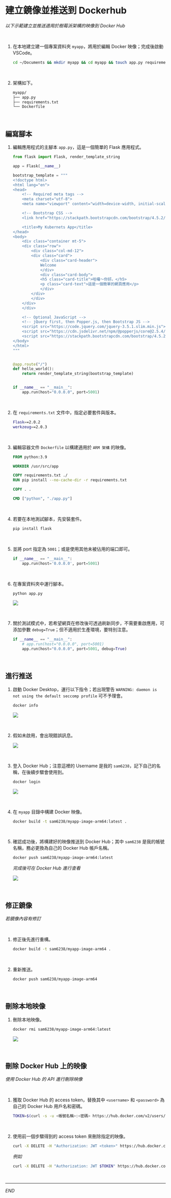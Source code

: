 # 建立鏡像並推送到 Dockerhub

_以下示範建立並推送適用於樹莓派架構的映像到 Docker Hub_

<br>

1. 在本地建立建一個專案資料夾 `myapp`，將用於編輯 Docker 映像；完成後啟動 VSCode。

    ```bash
    cd ~/Documents && mkdir myapp && cd myapp && touch app.py requirements.txt Dockerfile && tree && code .
    ```

<br>

2. 架構如下。

    ```bash
    myapp/
    ├── app.py
    ├── requirements.txt
    └── Dockerfile
    ```

<br>

## 編寫腳本

1. 編輯應用程式的主腳本 `app.py`，這是一個簡單的 Flask 應用程式。

    ```python
    from flask import Flask, render_template_string

    app = Flask(__name__)

    bootstrap_template = """
    <!doctype html>
    <html lang="en">
    <head>
        <!-- Required meta tags -->
        <meta charset="utf-8">
        <meta name="viewport" content="width=device-width, initial-scale=1, shrink-to-fit=no">

        <!-- Bootstrap CSS -->
        <link href="https://stackpath.bootstrapcdn.com/bootstrap/4.5.2/css/bootstrap.min.css" rel="stylesheet">

        <title>My Kubernets App</title>
    </head>
    <body>
        <div class="container mt-5">
        <div class="row">
            <div class="col-md-12">
            <div class="card">
                <div class="card-header">
                Welcome
                </div>
                <div class="card-body">
                <h5 class="card-title">哈囉～你好。</h5>
                <p class="card-text">這是一個簡單的網頁應用</p>
                </div>
            </div>
            </div>
        </div>
        </div>

        <!-- Optional JavaScript -->
        <!-- jQuery first, then Popper.js, then Bootstrap JS -->
        <script src="https://code.jquery.com/jquery-3.5.1.slim.min.js"></script>
        <script src="https://cdn.jsdelivr.net/npm/@popperjs/core@2.5.4/dist/umd/popper.min.js"></script>
        <script src="https://stackpath.bootstrapcdn.com/bootstrap/4.5.2/js/bootstrap.min.js"></script>
    </body>
    </html>
    """


    @app.route("/")
    def hello_world():
        return render_template_string(bootstrap_template)


    if __name__ == "__main__":
        app.run(host="0.0.0.0", port=5001)
    ```

<br>

2. 在 `requirements.txt` 文件中，指定必要套件與版本。

    ```bash
    Flask==2.0.2
    werkzeug==2.0.3
    ```

<br>

3. 編輯容器文件 `Dockerfile` 以構建適用於 `ARM 架構` 的映像。

    ```dockerfile
    FROM python:3.9

    WORKDIR /usr/src/app

    COPY requirements.txt ./
    RUN pip install --no-cache-dir -r requirements.txt

    COPY . .

    CMD ["python", "./app.py"]
    ```

<br>

4. 若要在本地測試腳本，先安裝套件。

    ```bash
    pip install flask
    ```

<br>

5. 並將 port 指定為 `5001`；或是使用其他未被佔用的端口即可。

    ```python
    if __name__ == "__main__":
        app.run(host='0.0.0.0', port=5001)
    ```

<br>

6. 在專案資料夾中運行腳本。

    ```bash
    python app.py
    ```

    ![](images/img_63.png)

<br>

7. 關於測試模式中，若希望網頁在修改後可透過刷新同步，不需要重啟應用，可添加參數 `debug=True`；但不適用於生產環境，要特別注意。

    ```python
    if __name__ == "__main__":
        # app.run(host="0.0.0.0", port=5001)
        app.run(host="0.0.0.0", port=5001, debug=True)
    ```

<br>

## 進行推送

1. 啟動 Docker Desktop，運行以下指令；若出現警告 `WARNING: daemon is not using the default seccomp profile` 可不予理會。

    ```bash
    docker info
    ```

    ![](images/img_65.png)


<br>

2. 假如未啟用，會出現錯誤訊息。

    ![](images/img_64.png)

<br>

3. 登入 Docker Hub；注意這裡的 Username 是我的 `sam6238`，記下自己的名稱，在後續步驟會使用到。

    ```bash
    docker login
    ```

    ![](images/img_52.png)

<br>

4. 在 `myapp` 目錄中構建 Docker 映像。

    ```bash
    docker build -t sam6238/myapp-image-arm64:latest .
    ```

<br>

5. 確認成功後，將構建好的映像推送到 Docker Hub；其中 `sam6238` 是我的帳號名稱，務必更換為自己的 Docker Hub 帳戶名稱。

    ```bash
    docker push sam6238/myapp-image-arm64:latest
    ```

    _完成後可在 Docker Hub 進行查看_

    ![](images/img_53.png)

<br>

## 修正鏡像

_若鏡像內容有修訂_

<br>

1. 修正後先進行重構。

    ```bash
    docker build -t sam6238/myapp-image-arm64 .
    ```

<br>

2. 重新推送。

    ```bash
    docker push sam6238/myapp-image-arm64
    ```

<br>

## 刪除本地映像

1. 刪除本地映像。

    ```bash
    docker rmi sam6238/myapp-image-arm64:latest
    ```

    ![](images/img_66.png)

<br>

## 刪除 Docker Hub 上的映像

_使用 Docker Hub 的 API 進行刪除映像_

<br>

1. 獲取 Docker Hub 的 access token，替換其中 `<username>` 和 `<password>` 為自己的 Docker Hub 用戶名和密碼。

    ```bash
    TOKEN=$(curl -s -u <帳號名稱>:<密碼> https://hub.docker.com/v2/users/login/ | jq -r .token)

    ```

<br>

2. 使用前一個步驟得到的 access token 來刪除指定的映像。

    ```bash
    curl -X DELETE -H "Authorization: JWT <token>" https://hub.docker.com/v2/repositories/<帳戶名稱>/<Hub 名稱>/tags/<標籤號>/
    ```

    _例如_

    ```bash
    curl -X DELETE -H "Authorization: JWT $TOKEN" https://hub.docker.com/v2/repositories/sam6238/myapp-image-arm64/tags/latest/
    ```

<br>

___

_END_